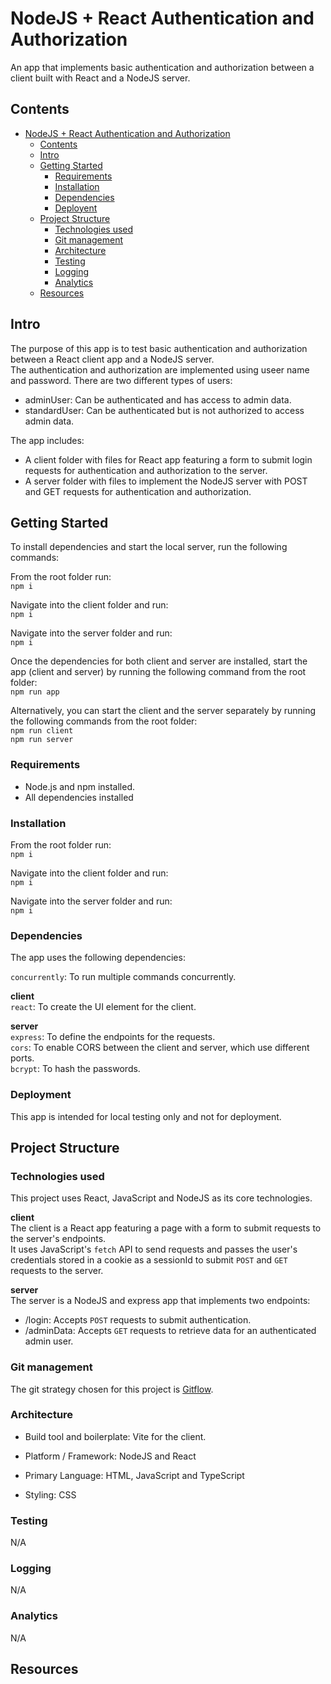 # NodeJS + React Authentication and Authorization <a name="title"></a>

An app that implements basic authentication and authorization between a client built with React and a NodeJS server.

## Contents <a name="contents"></a>

- [NodeJS + React Authentication and Authorization](#title)
  - [Contents](#contents)
  - [Intro](#intro)
  - [Getting Started](#getting-started)
    - [Requirements](#requirements)
    - [Installation](#installation)
    - [Dependencies](#dependencies)
    - [Deployent](#deployment)
  - [Project Structure](#the-project)
    - [Technologies used](#technologies-used)
    - [Git management](#git-management)
    - [Architecture](#architecture)
    - [Testing](#testing)
    - [Logging](#logging)
    - [Analytics](#analytics)
  - [Resources](#resources)

## Intro <a name="intro"></a>

The purpose of this app is to test basic authentication and authorization between a React client app and a NodeJS server.  
The authentication and authorization are implemented using useer name and password.
There are two different types of users:

- adminUser: Can be authenticated and has access to admin data.
- standardUser: Can be authenticated but is not authorized to access admin data.

The app includes:

- A client folder with files for React app featuring a form to submit login requests for authentication and authorization to the server.
- A server folder with files to implement the NodeJS server with POST and GET requests for authentication and authorization.

## Getting Started <a name="getting-started"></a>

To install dependencies and start the local server, run the following commands:

From the root folder run:  
`npm i`

Navigate into the client folder and run:  
`npm i`

Navigate into the server folder and run:  
`npm i`

Once the dependencies for both client and server are installed, start the app (client and server) by running the following command from the root folder:  
`npm run app`

Alternatively, you can start the client and the server separately by running the following commands from the root folder:  
`npm run client`  
`npm run server`

### Requirements <a name="requirements"></a>

- Node.js and npm installed.
- All dependencies installed

### Installation <a name="installation"></a>

From the root folder run:  
`npm i`

Navigate into the client folder and run:  
`npm i`

Navigate into the server folder and run:  
`npm i`

### Dependencies <a name="dependencies"></a>

The app uses the following dependencies:

`concurrently`: To run multiple commands concurrently.

**client**  
`react`: To create the UI element for the client.

**server**  
`express`: To define the endpoints for the requests.  
`cors`: To enable CORS between the client and server, which use different ports.  
`bcrypt`: To hash the passwords.

### Deployment <a name="deployment"></a>

This app is intended for local testing only and not for deployment.

## Project Structure <a name="the-project"></a>

### Technologies used <a name="technologies-used"></a>

This project uses React, JavaScript and NodeJS as its core technologies.

**client**  
The client is a React app featuring a page with a form to submit requests to the server's endpoints.  
It uses JavaScript's `fetch` API to send requests and passes the user's credentials stored in a cookie as a sessionId to submit `POST` and `GET` requests to the server.

**server**  
The server is a NodeJS and express app that implements two endpoints:

- /login: Accepts `POST` requests to submit authentication.
- /adminData: Accepts `GET` requests to retrieve data for an authenticated admin user.

### Git management <a name="git-management"></a>

The git strategy chosen for this project is [Gitflow](https://www.atlassian.com/git/tutorials/comparing-workflows/gitflow-workflow).

### Architecture <a name="architecture"></a>

- Build tool and boilerplate: Vite for the client.

- Platform / Framework: NodeJS and React

- Primary Language: HTML, JavaScript and TypeScript

- Styling: CSS

### Testing <a name="testing"></a>

N/A

### Logging <a name="logging"></a>

N/A

### Analytics <a name="analytics"></a>

N/A

## Resources <a name="resources"></a>
